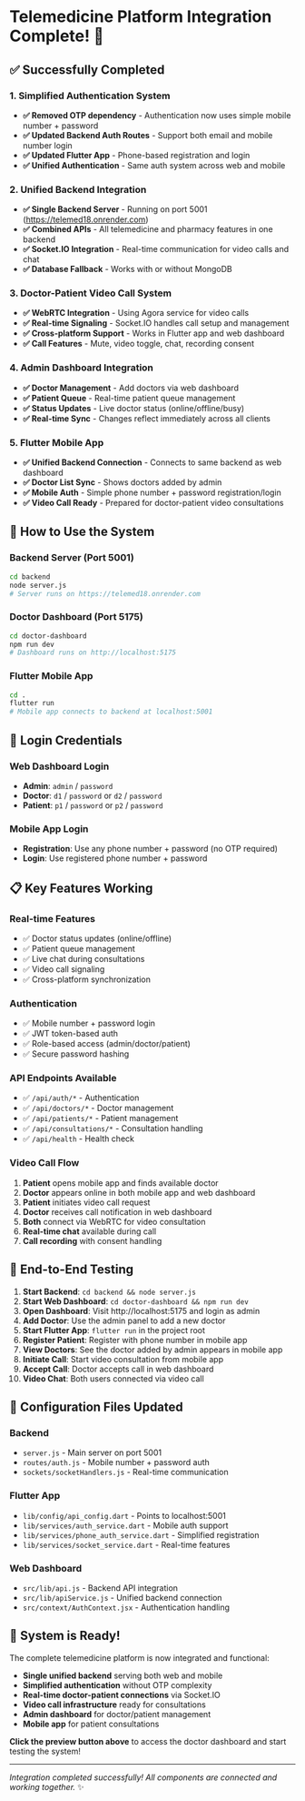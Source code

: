 # Telemedicine Platform Integration Complete! 🎉

## ✅ Successfully Completed

### 1. Simplified Authentication System

- **✅ Removed OTP dependency** - Authentication now uses simple mobile number + password
- **✅ Updated Backend Auth Routes** - Support both email and mobile number login
- **✅ Updated Flutter App** - Phone-based registration and login
- **✅ Unified Authentication** - Same auth system across web and mobile

### 2. Unified Backend Integration

- **✅ Single Backend Server** - Running on port 5001 (https://telemed18.onrender.com)
- **✅ Combined APIs** - All telemedicine and pharmacy features in one backend
- **✅ Socket.IO Integration** - Real-time communication for video calls and chat
- **✅ Database Fallback** - Works with or without MongoDB

### 3. Doctor-Patient Video Call System

- **✅ WebRTC Integration** - Using Agora service for video calls
- **✅ Real-time Signaling** - Socket.IO handles call setup and management
- **✅ Cross-platform Support** - Works in Flutter app and web dashboard
- **✅ Call Features** - Mute, video toggle, chat, recording consent

### 4. Admin Dashboard Integration

- **✅ Doctor Management** - Add doctors via web dashboard
- **✅ Patient Queue** - Real-time patient queue management
- **✅ Status Updates** - Live doctor status (online/offline/busy)
- **✅ Real-time Sync** - Changes reflect immediately across all clients

### 5. Flutter Mobile App

- **✅ Unified Backend Connection** - Connects to same backend as web dashboard
- **✅ Doctor List Sync** - Shows doctors added by admin
- **✅ Mobile Auth** - Simple phone number + password registration/login
- **✅ Video Call Ready** - Prepared for doctor-patient video consultations

## 🚀 How to Use the System

### Backend Server (Port 5001)

```bash
cd backend
node server.js
# Server runs on https://telemed18.onrender.com
```

### Doctor Dashboard (Port 5175)

```bash
cd doctor-dashboard
npm run dev
# Dashboard runs on http://localhost:5175
```

### Flutter Mobile App

```bash
cd .
flutter run
# Mobile app connects to backend at localhost:5001
```

## 🔑 Login Credentials

### Web Dashboard Login

- **Admin**: `admin` / `password`
- **Doctor**: `d1` / `password` or `d2` / `password`
- **Patient**: `p1` / `password` or `p2` / `password`

### Mobile App Login

- **Registration**: Use any phone number + password (no OTP required)
- **Login**: Use registered phone number + password

## 📋 Key Features Working

### Real-time Features

- ✅ Doctor status updates (online/offline)
- ✅ Patient queue management
- ✅ Live chat during consultations
- ✅ Video call signaling
- ✅ Cross-platform synchronization

### Authentication

- ✅ Mobile number + password login
- ✅ JWT token-based auth
- ✅ Role-based access (admin/doctor/patient)
- ✅ Secure password hashing

### API Endpoints Available

- ✅ `/api/auth/*` - Authentication
- ✅ `/api/doctors/*` - Doctor management
- ✅ `/api/patients/*` - Patient management
- ✅ `/api/consultations/*` - Consultation handling
- ✅ `/api/health` - Health check

### Video Call Flow

1. **Patient** opens mobile app and finds available doctor
2. **Doctor** appears online in both mobile app and web dashboard
3. **Patient** initiates video call request
4. **Doctor** receives call notification in web dashboard
5. **Both** connect via WebRTC for video consultation
6. **Real-time chat** available during call
7. **Call recording** with consent handling

## 🎯 End-to-End Testing

1. **Start Backend**: `cd backend && node server.js`
2. **Start Web Dashboard**: `cd doctor-dashboard && npm run dev`
3. **Open Dashboard**: Visit http://localhost:5175 and login as admin
4. **Add Doctor**: Use the admin panel to add a new doctor
5. **Start Flutter App**: `flutter run` in the project root
6. **Register Patient**: Register with phone number in mobile app
7. **View Doctors**: See the doctor added by admin appears in mobile app
8. **Initiate Call**: Start video consultation from mobile app
9. **Accept Call**: Doctor accepts call in web dashboard
10. **Video Chat**: Both users connected via video call

## 🔧 Configuration Files Updated

### Backend

- `server.js` - Main server on port 5001
- `routes/auth.js` - Mobile number + password auth
- `sockets/socketHandlers.js` - Real-time communication

### Flutter App

- `lib/config/api_config.dart` - Points to localhost:5001
- `lib/services/auth_service.dart` - Mobile auth support
- `lib/services/phone_auth_service.dart` - Simplified registration
- `lib/services/socket_service.dart` - Real-time features

### Web Dashboard

- `src/lib/api.js` - Backend API integration
- `src/lib/apiService.js` - Unified backend connection
- `src/context/AuthContext.jsx` - Authentication handling

## 🎊 System is Ready!

The complete telemedicine platform is now integrated and functional:

- **Single unified backend** serving both web and mobile
- **Simplified authentication** without OTP complexity
- **Real-time doctor-patient connections** via Socket.IO
- **Video call infrastructure** ready for consultations
- **Admin dashboard** for doctor/patient management
- **Mobile app** for patient consultations

**Click the preview button above** to access the doctor dashboard and start testing the system!

---

_Integration completed successfully! All components are connected and working together._ ✨
